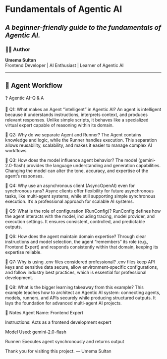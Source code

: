 # Fundamentals of Agentic AI
_A beginner-friendly guide to the fundamentals of Agentic AI._
---
### 👩‍💻 Author
**Umema Sultan**  
Frontend Developer | AI Enthusiast | Learner of Agentic AI  

---
## 🧩 Agent Workflow

❓ Agentic AI–Q & A

🔹 Q1: What makes an Agent “intelligent” in Agentic AI?
An agent is intelligent because it understands instructions, interprets context, and produces relevant responses. Unlike simple scripts, it behaves like a specialized virtual expert capable of reasoning within its domain.

🔹 Q2: Why do we separate Agent and Runner?
The Agent contains knowledge and logic, while the Runner handles execution.
This separation allows reusability, scalability, and makes it easier to manage complex AI workflows.

🔹 Q3: How does the model influence agent behavior?
The model (gemini-2.0-flash) provides the language understanding and generation capabilities.
Changing the model can alter the tone, accuracy, and expertise of the agent’s responses.

🔹 Q4: Why use an asynchronous client (AsyncOpenAI) even for synchronous runs?
Async clients offer flexibility for future asynchronous tasks, like multi-agent systems, while still supporting simple synchronous execution.
It’s a professional approach for scalable AI systems.

🔹 Q5: What is the role of configuration (RunConfig)?
RunConfig defines how the agent interacts with the model, including tracing, model provider, and execution settings.
It ensures consistent, controlled, and predictable outputs.

🔹 Q6: How does the agent maintain domain expertise?
Through clear instructions and model selection, the agent “remembers” its role (e.g., Frontend Expert) and responds consistently within that domain, keeping its expertise reliable.

🔹 Q7: Why is using .env files considered professional?
.env files keep API keys and sensitive data secure, allow environment-specific configurations, and follow industry best practices, which is essential for professional development.

🔹 Q8: What is the bigger learning takeaway from this example?
This example teaches how to architect an Agentic AI system: connecting agents, models, runners, and APIs securely while producing structured outputs.
It lays the foundation for advanced multi-agent AI projects.

📌 Notes
Agent Name: Frontend Expert

Instructions: Acts as a frontend development expert

Model Used: gemini-2.0-flash

Runner: Executes agent synchronously and returns output

Thank you for visiting this project.
— Umema Sultan



